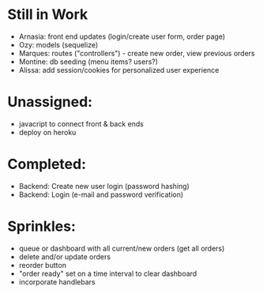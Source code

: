 # Still in Work
* Arnasia: front end updates (login/create user form, order page)
* Ozy: models (sequelize)
* Marques: routes ("controllers") - create new order, view previous orders
* Montine: db seeding (menu items? users?)
* Alissa:  add session/cookies for personalized user experience
          
# Unassigned:
* javacript to connect front & back ends
* deploy on heroku


# Completed:
* Backend: Create new user login (password hashing)
* Backend: Login (e-mail and password verification)


# Sprinkles:
- queue or dashboard with all current/new orders (get all orders)
- delete and/or update orders
- reorder button
- "order ready" set on a time interval to clear dashboard
- incorporate handlebars